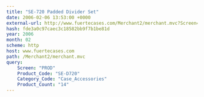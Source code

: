 ```yaml
---
title: "SE-720 Padded Divider Set"
date: 2006-02-06 13:53:00 +0000
external-url: http://www.fuertecases.com/Merchant2/merchant.mvc?Screen=PROD&Product_Code=SE-D720&Category_Code=Case_Accessories&Product_Count=14
hash: fde3a0c97caec3c18582bb9f7b1be81d
year: 2006
month: 02
scheme: http
host: www.fuertecases.com
path: /Merchant2/merchant.mvc
query:
    Screen: "PROD"
    Product_Code: "SE-D720"
    Category_Code: "Case_Accessories"
    Product_Count: "14"
---
```




